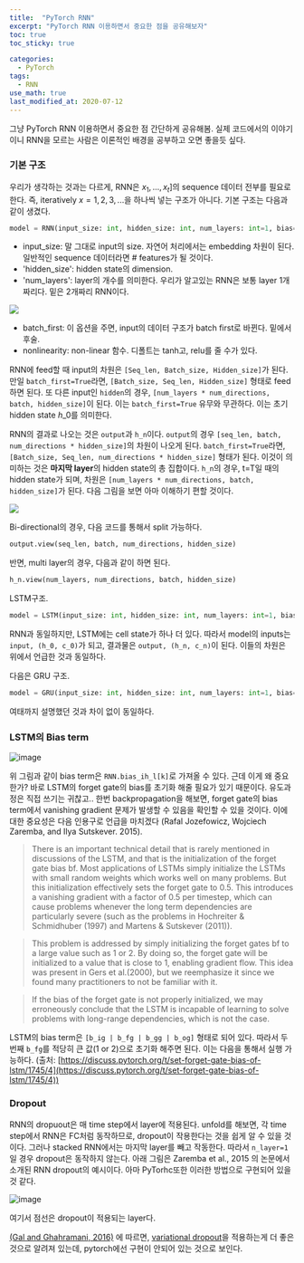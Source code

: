 ```yaml
---
title:  "PyTorch RNN"
excerpt: "PyTorch RNN 이용하면서 중요한 점을 공유해보자"
toc: true
toc_sticky: true

categories:
  - PyTorch
tags:
  - RNN
use_math: true
last_modified_at: 2020-07-12
---
```


그냥 PyTorch RNN 이용하면서 중요한 점 간단하게 공유해봄. 실제 코드에서의 이야기이니 RNN을 모르는 사람은 이론적인 배경을 공부하고 오면 좋을듯 싶다.

### 기본 구조

우리가 생각하는 것과는 다르게, RNN은 $x_1, ..., x_{t}$]의 sequence 데이터 전부를 필요로 한다. 즉, iteratively $x=1, 2, 3, ...$을 하나씩 넣는 구조가 아니다. 기본 구조는 다음과 같이 생겼다.

```python
model = RNN(input_size: int, hidden_size: int, num_layers: int=1, bias=True, batch_first: bool, dropout: float, bidirectional: bool=False, nonlinearity: str='tanh')
```

-   input_size: 말 그대로 input의 size. 자연어 처리에서는 embedding 차원이 된다. 일반적인 sequence 데이터라면 # features가 될 것이다.
-   'hidden_size': hidden state의 dimension.
-   'num_layers': layer의 개수를 의미한다. 우리가 알고있는 RNN은 보통 layer 1개 짜리다. 밑은 2개짜리 RNN이다.

![](https://www.researchgate.net/profile/Matt_Bianchi/publication/318720785/figure/fig2/AS:520568544137216@1501124620230/Multi-layer-RNN-for-SLEEPNET.png)

-   batch_first: 이 옵션을 주면, input의 데이터 구조가 batch first로 바뀐다. 밑에서 후술.
-   nonlinearity: non-linear 함수. 디폴트는 tanh고, relu를 줄 수가 있다.

RNN에 feed할 때 input의 차원은 `[Seq_len, Batch_size, Hidden_size]`가 된다. 만일 `batch_first=True`라면, `[Batch_size, Seq_len, Hidden_size]` 형태로 feed하면 된다. 또 다른 input인 `hidden`의 경우, `[num_layers * num_directions, batch, hidden_size]`이 된다. 이는 `batch_first=True` 유무와 무관하다. 이는 초기 hidden state $h\_0$를 의미한다.

RNN의 결과로 나오는 것은 `output`과 `h_n`이다. `output`의 경우 `[seq_len, batch, num_directions * hidden_size]`의 차원이 나오게 된다. `batch_first=True`라면, `[Batch_size, Seq_len, num_directions * hidden_size]` 형태가 된다. 이것이 의미하는 것은 **마지막 layer**의 hidden state의 총 집합이다. `h_n`의 경우, t=T일 때의 hidden state가 되며, 차원은 `[num_layers * num_directions, batch, hidden_size]`가 된다. 다음 그림을 보면 아마 이해하기 편할 것이다.

![](https://i.stack.imgur.com/SjnTl.png)

Bi-directional의 경우, 다음 코드를 통해서 split 가능하다.

```python
output.view(seq_len, batch, num_directions, hidden_size)
```

반면, multi layer의 경우, 다음과 같이 하면 된다.

```python
h_n.view(num_layers, num_directions, batch, hidden_size)
```

LSTM구조.

```python
model = LSTM(input_size: int, hidden_size: int, num_layers: int=1, bias=True, batch_first: bool, dropout: float, bidirectional: bool=False, nonlinearity: str='tanh')
```

RNN과 동일하지만, LSTM에는 cell state가 하나 더 있다. 따라서 model의 inputs는 `input, (h_0, c_0)`가 되고, 결과물은 `output, (h_n, c_n)`이 된다. 이들의 차원은 위에서 언급한 것과 동일하다.

다음은 GRU 구조.

```python
model = GRU(input_size: int, hidden_size: int, num_layers: int=1, bias=True, batch_first: bool, dropout: float, bidirectional: bool=False, nonlinearity: str='tanh')
```

여태까지 설명했던 것과 차이 없이 동일하다.

### LSTM의 Bias term

![image](https://user-images.githubusercontent.com/47516855/87240624-11051a00-c456-11ea-9eef-ab4106900600.png)

위 그림과 같이 bias term은 `RNN.bias_ih_l[k]`로 가져올 수 있다. 근데 이게 왜 중요한가? 바로 LSTM의 forget gate의 bias를 초기화 해줄 필요가 있기 때문이다. 유도과정은 직접 쓰기는 귀찮고.. 한번 backpropagation을 해보면, forget gate의 bias term에서 vanishing gradient 문제가 발생할 수 있음을 확인할 수 있을 것이다. 이에 대한 중요성은 다음 인용구로 언급을 마치겠다 (Rafal Jozefowicz, Wojciech Zaremba, and Ilya Sutskever. 2015).

> There is an important technical detail that is rarely mentioned in discussions of the LSTM, and that is the initialization of the forget gate bias bf. Most applications of LSTMs simply initialize the LSTMs with small random weights which works well on many problems. But this initialization effectively sets the forget gate to 0.5. This introduces a vanishing gradient with a factor of 0.5 per timestep, which can cause problems whenever the long term dependencies are particularly severe (such as the problems in Hochreiter & Schmidhuber (1997) and Martens & Sutskever (2011)).

> This problem is addressed by simply initializing the forget gates bf to a large value such as 1 or 2. By doing so, the forget gate will be initialized to a value that is close to 1, enabling gradient flow. This idea was present in Gers et al.(2000), but we reemphasize it since we found many practitioners to not be familiar with it.

> If the bias of the forget gate is not properly initialized, we may erroneously conclude that the LSTM is incapable of learning to solve problems with long-range dependencies, which is not the case.

LSTM의 bias term은 `[b_ig | b_fg | b_gg | b_og]` 형태로 되어 있다. 따라서 두번째 `b_fg`를 적당히 큰 값(1 or 2)으로 초기화 해주면 된다. 이는 다음을 통해서 실행 가능하다. (출처: [https://discuss.pytorch.org/t/set-forget-gate-bias-of-lstm/1745/4](https://discuss.pytorch.org/t/set-forget-gate-bias-of-lstm/1745/4))

<script src="https://gist.github.com/InhyeokYoo/21f2da7e29c723a26167ac42c7533b34.js"></script>

### Dropout

RNN의 dropuout은 매 time step에서 layer에 적용된다. unfold를 해보면, 각 time step에서 RNN은 FC처럼 동작하므로, dropout이 작용한다는 것을 쉽게 알 수 있을 것이다. 그러나 stacked RNN에서는 마지막 layer를 빼고 작동한다. 따라서 `n_layer=1`일 경우 dropout은 동작하지 않는다. 아래 그림은 Zaremba et al., 2015 의 논문에서 소개된 RNN dropout의 예시이다. 아마 PyTorhc또한 이러한 방법으로 구현되어 있을 것 같다.

![image](https://user-images.githubusercontent.com/47516855/87240821-e9af4c80-c457-11ea-82f4-3c36e9246c57.png)

여기서 점선은 dropout이 적용되는 layer다.

[(Gal and Ghahramani, 2016)](https://papers.nips.cc/paper/6241-a-theoretically-grounded-application-of-dropout-in-recurrent-neural-networks.pdf) 에 따르면, [variational dropout](https://becominghuman.ai/learning-note-dropout-in-recurrent-networks-part-1-57a9c19a2307)을 적용하는게 더 좋은 것으로 알려져 있는데, pytorch에선 구현이 안되어 있는 것으로 보인다.